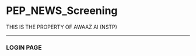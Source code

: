 # PEP_NEWS_Screening
THIS IS THE PROPERTY OF AWAAZ AI (NSTP)
__________________________________________________________________________

### LOGIN PAGE
